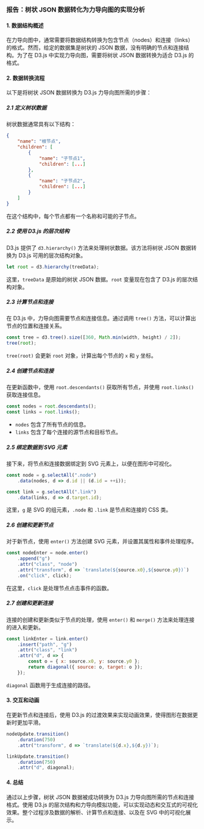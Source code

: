 ### 报告：树状 JSON 数据转化为力导向图的实现分析

#### 1. 数据结构概述
在力导向图中，通常需要将数据结构转换为包含节点（nodes）和连接（links）的格式。然而，给定的数据集是树状的 JSON 数据，没有明确的节点和连接结构。为了在 D3.js 中实现力导向图，需要将树状 JSON 数据转换为适合 D3.js 的格式。

#### 2. 数据转换流程
以下是将树状 JSON 数据转换为 D3.js 力导向图所需的步骤：

##### 2.1 定义树状数据
树状数据通常具有以下结构：
```json
{
    "name": "根节点",
    "children": [
        {
            "name": "子节点1",
            "children": [...]
        },
        {
            "name": "子节点2",
            "children": [...]
        }
    ]
}
```
在这个结构中，每个节点都有一个名称和可能的子节点。

##### 2.2 使用 D3.js 的层次结构
D3.js 提供了 `d3.hierarchy()` 方法来处理树状数据。该方法将树状 JSON 数据转换为 D3.js 可用的层次结构对象。

```javascript
let root = d3.hierarchy(treeData);
```
这里，`treeData` 是原始的树状 JSON 数据。`root` 变量现在包含了 D3.js 的层次结构对象。

##### 2.3 计算节点和连接
在 D3.js 中，力导向图需要节点和连接信息。通过调用 `tree()` 方法，可以计算出节点的位置和连接关系。

```javascript
const tree = d3.tree().size([360, Math.min(width, height) / 2]);
tree(root);
```
`tree(root)` 会更新 `root` 对象，计算出每个节点的 `x` 和 `y` 坐标。

##### 2.4 创建节点和连接
在更新函数中，使用 `root.descendants()` 获取所有节点，并使用 `root.links()` 获取连接信息。

```javascript
const nodes = root.descendants();
const links = root.links();
```
- `nodes` 包含了所有节点的信息。
- `links` 包含了每个连接的源节点和目标节点。

##### 2.5 绑定数据到 SVG 元素
接下来，将节点和连接数据绑定到 SVG 元素上，以便在图形中可视化。

```javascript
const node = g.selectAll(".node")
    .data(nodes, d => d.id || (d.id = ++i));

const link = g.selectAll(".link")
    .data(links, d => d.target.id);
```
这里，`g` 是 SVG 的组元素，`.node` 和 `.link` 是节点和连接的 CSS 类。

##### 2.6 创建和更新节点
对于新节点，使用 `enter()` 方法创建 SVG 元素，并设置其属性和事件处理程序。

```javascript
const nodeEnter = node.enter()
    .append("g")
    .attr("class", "node")
    .attr("transform", d => `translate(${source.x0},${source.y0})`)
    .on("click", click);
```
在这里，`click` 是处理节点点击事件的函数。

##### 2.7 创建和更新连接
连接的创建和更新类似于节点的处理，使用 `enter()` 和 `merge()` 方法来处理连接的进入和更新。

```javascript
const linkEnter = link.enter()
    .insert("path", "g")
    .attr("class", "link")
    .attr("d", d => {
        const o = { x: source.x0, y: source.y0 };
        return diagonal({ source: o, target: o });
    });
```
`diagonal` 函数用于生成连接的路径。

#### 3. 交互和动画
在更新节点和连接后，使用 D3.js 的过渡效果来实现动画效果，使得图形在数据更新时更加平滑。

```javascript
nodeUpdate.transition()
    .duration(750)
    .attr("transform", d => `translate(${d.x},${d.y})`);

linkUpdate.transition()
    .duration(750)
    .attr("d", diagonal);
```

#### 4. 总结
通过以上步骤，树状 JSON 数据被成功转换为 D3.js 力导向图所需的节点和连接格式。使用 D3.js 的层次结构和力导向模拟功能，可以实现动态和交互式的可视化效果。整个过程涉及数据的解析、计算节点和连接、以及在 SVG 中的可视化展示。